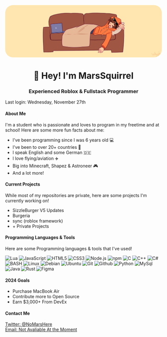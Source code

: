 <img src="/images/banner.jpg" style="border-radius: 25px;"/>

<h1 align="center">👋 Hey! I'm MarsSquirrel</h1>
<h3 align=center>Experienced Roblox & Fullstack Programmer</h3>

Last login: Wednesday, November 27th

<h4>About Me</h4>
I'm a student who is passionate and loves to program in my freetime and at school! Here are some more fun facts about me:
<br>
<ul>
    <li>I've been programming since I was 6 years old 💻</li>
    <li>I've been to over 20+ countries 🚀</li>
    <li>I speak English and some German 🇩🇪</li>
    <li>I love flying/aviation ✈️</li>
    <li>Big into Minecraft, Shapez & Astroneer 🎮</li>
    <li>And a lot more!</li>
</ul>

<h4>Current Projects</h4>
While most of my repositories are private, here are some projects I'm currently working on!
<ul>
    <li>SizzleBurger V5 Updates</li>
    <li>Burgeria</li>
    <li>sync (roblox framework)</li>
    <li>+ Private Projects</li>
</ul>
<h4>Programming Languages & Tools</h4>
Here are some Programming languages & tools that I've used!
<p align="left">
    <img src="https://cdn.worldvectorlogo.com/logos/lua-5.svg" alt="Lua" width="40" height="40"/>
    <img src="https://cdn.worldvectorlogo.com/logos/logo-javascript.svg" alt="JavaScript" width="40" height="40"/>
    <img src="https://cdn.worldvectorlogo.com/logos/html-1.svg" alt="HTML5" width="40" height="40"/>
    <img src="https://cdn.worldvectorlogo.com/logos/css-3.svg" alt="CSS3" width="40" height="40"/>
    <img src="https://cdn.worldvectorlogo.com/logos/nodejs-icon.svg" alt="Node.js" width="40" height="40"/>
    <img src="https://cdn.worldvectorlogo.com/logos/npm-square-red-1.svg" alt="npm" width="40" height="40"/>
    <img src="https://cdn.worldvectorlogo.com/logos/c-1.svg" alt="C" width="40" height="40"/>
    <img src="https://cdn.worldvectorlogo.com/logos/c.svg" alt="C++" width="40" height="40"/>
    <img src="https://cdn.worldvectorlogo.com/logos/c--4.svg" alt="C#" width="40" height="40"/>
    <img src="https://cdn.worldvectorlogo.com/logos/bash-2.svg" alt="BASH" width="40" height="40"/>
    <img src="https://cdn.worldvectorlogo.com/logos/linux-tux.svg" alt="Linux" width="40" height="40"/>
    <img src="https://cdn.worldvectorlogo.com/logos/debian-2.svg" alt="Debian" width="40" height="40"/>
    <img src="https://cdn.worldvectorlogo.com/logos/ubuntu-4.svg" alt="Ubuntu" width="40" height="40"/>
    <img src="https://cdn.worldvectorlogo.com/logos/git-icon.svg" alt="Git" width="40" height="40"/>
    <img src="https://cdn.worldvectorlogo.com/logos/github-icon-1.svg" alt="Github" width="40" height="40"/>
    <img src="https://cdn.worldvectorlogo.com/logos/python-5.svg" alt="Python" width="40" height="40"/>
    <img src="https://cdn.worldvectorlogo.com/logos/mysql-logo-pure.svg" alt="MySql" width="40" height="40"/>
    <img src="https://cdn.worldvectorlogo.com/logos/java-14.svg" alt="Java" width="40" height="40"/>
    <img src="https://cdn.worldvectorlogo.com/logos/rust.svg" alt="Rust" width="40" height="40"/>
    <img src="https://cdn.worldvectorlogo.com/logos/figma-icon.svg" alt="Figma" width="40" height="40"/>
</p>
<h4>2024 Goals</h4>
<ul>
    <li>Purchase MacBook Air</li>
    <li>Contribute more to Open Source</li>
    <li>Earn $3,000+ From DevEx</li>
</ul>
<h4>Contact Me</h4>
<a href="https://x.com/noMarsHere">
    Twitter: @NoMarsHere
</a>

<br>

<a href="#">
    Email: Not Avaliable At the Moment
</a>
